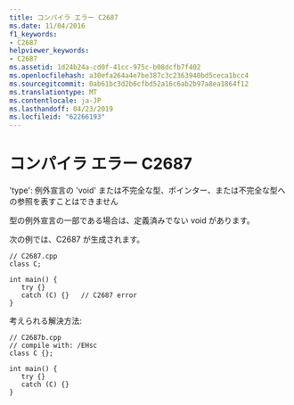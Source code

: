 ```yaml
---
title: コンパイラ エラー C2687
ms.date: 11/04/2016
f1_keywords:
- C2687
helpviewer_keywords:
- C2687
ms.assetid: 1d24b24a-cd0f-41cc-975c-b08dcfb7f402
ms.openlocfilehash: a30efa264a4e7be387c3c2363940bd5ceca1bcc4
ms.sourcegitcommit: 0ab61bc3d2b6cfbd52a16c6ab2b97a8ea1864f12
ms.translationtype: MT
ms.contentlocale: ja-JP
ms.lasthandoff: 04/23/2019
ms.locfileid: "62266193"
---
```

# <a name="compiler-error-c2687"></a>コンパイラ エラー C2687

'type': 例外宣言の 'void' または不完全な型、ポインター、または不完全な型への参照を表すことはできません

型の例外宣言の一部である場合は、定義済みでない void があります。

次の例では、C2687 が生成されます。

```
// C2687.cpp
class C;

int main() {
   try {}
   catch (C) {}   // C2687 error
}
```

考えられる解決方法:

```
// C2687b.cpp
// compile with: /EHsc
class C {};

int main() {
   try {}
   catch (C) {}
}
```